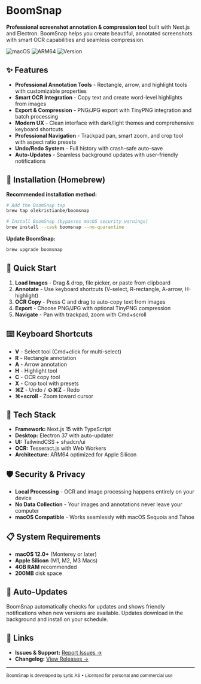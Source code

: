 # BoomSnap

**Professional screenshot annotation & compression tool** built with Next.js and Electron. BoomSnap helps you create beautiful, annotated screenshots with smart OCR capabilities and seamless compression.

<img src="https://img.shields.io/badge/platform-macOS-lightgrey" alt="macOS"> <img src="https://img.shields.io/badge/arch-ARM64-blue" alt="ARM64"> <img src="https://img.shields.io/github/v/release/olekristianbe/boomsnap" alt="Version">

## ✨ Features

- **Professional Annotation Tools** - Rectangle, arrow, and highlight tools with customizable properties
- **Smart OCR Integration** - Copy text and create word-level highlights from images
- **Export & Compression** - PNG/JPG export with TinyPNG integration and batch processing
- **Modern UX** - Clean interface with dark/light themes and comprehensive keyboard shortcuts
- **Professional Navigation** - Trackpad pan, smart zoom, and crop tool with aspect ratio presets
- **Undo/Redo System** - Full history with crash-safe auto-save
- **Auto-Updates** - Seamless background updates with user-friendly notifications

## 🍺 Installation (Homebrew)

**Recommended installation method:**

```bash
# Add the BoomSnap tap
brew tap olekristianbe/boomsnap

# Install BoomSnap (bypasses macOS security warnings)
brew install --cask boomsnap --no-quarantine
```

**Update BoomSnap:**

```bash
brew upgrade boomsnap
```

## 🚀 Quick Start

1. **Load Images** - Drag & drop, file picker, or paste from clipboard
2. **Annotate** - Use keyboard shortcuts (V-select, R-rectangle, A-arrow, H-highlight)
3. **OCR Copy** - Press C and drag to auto-copy text from images
4. **Export** - Choose PNG/JPG with optional TinyPNG compression
5. **Navigate** - Pan with trackpad, zoom with Cmd+scroll

## ⌨️ Keyboard Shortcuts

- **V** - Select tool (Cmd+click for multi-select)
- **R** - Rectangle annotation
- **A** - Arrow annotation
- **H** - Highlight tool
- **C** - OCR copy tool
- **X** - Crop tool with presets
- **⌘Z** - Undo / **⇧⌘Z** - Redo
- **⌘+scroll** - Zoom toward cursor

## 🔧 Tech Stack

- **Framework:** Next.js 15 with TypeScript
- **Desktop:** Electron 37 with auto-updater
- **UI:** TailwindCSS + shadcn/ui
- **OCR:** Tesseract.js with Web Workers
- **Architecture:** ARM64 optimized for Apple Silicon

## 🛡️ Security & Privacy

- **Local Processing** - OCR and image processing happens entirely on your device
- **No Data Collection** - Your images and annotations never leave your computer
- **macOS Compatible** - Works seamlessly with macOS Sequoia and Tahoe

## 📋 System Requirements

- **macOS 12.0+** (Monterey or later)
- **Apple Silicon** (M1, M2, M3 Macs)
- **4GB RAM** recommended
- **200MB** disk space

## 🔄 Auto-Updates

BoomSnap automatically checks for updates and shows friendly notifications when new versions are available. Updates download in the background and install on your schedule.

## 📄 Links

- **Issues & Support:** [Report Issues →](https://github.com/olekristianbe/boomsnap-private/issues)
- **Changelog:** [View Releases →](https://github.com/olekristianbe/boomsnap/releases)

---

<sub>BoomSnap is developed by Lytic AS • Licensed for personal and commercial use</sub>
